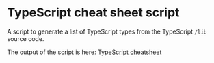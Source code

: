 # TypeScript cheat sheet script

A script to generate a list of TypeScript types from the TypeScript `/lib` source code.

The output of the script is here: [TypeScript cheatsheet](https://www.saltycrane.com/typescript-cheat-sheet/latest/)
